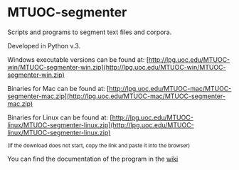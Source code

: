 # MTUOC-segmenter
Scripts and programs to segment text files and corpora.

Developed in Python v.3.

Windows executable versions can be found at: [http://lpg.uoc.edu/MTUOC-win/MTUOC-segmenter-win.zip](http://lpg.uoc.edu/MTUOC-win/MTUOC-segmenter-win.zip)

Binaries for Mac can be found at: [http://lpg.uoc.edu/MTUOC-mac/MTUOC-segmenter-mac.zip](http://lpg.uoc.edu/MTUOC-mac/MTUOC-segmenter-mac.zip)

Binaries for Linux can be found at: [http://lpg.uoc.edu/MTUOC-linux/MTUOC-segmenter-linux.zip](http://lpg.uoc.edu/MTUOC-linux/MTUOC-segmenter-linux.zip)

<sub>(If the download does not start, copy the link and paste it into the browser)</sub>

You can find the documentation of the program in the [wiki](https://github.com/aoliverg/MTUOC-segmenter/wiki/MTUOC%E2%80%90segmenter-(eng))

